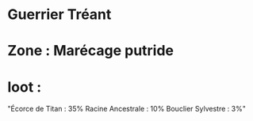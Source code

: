 # Guerrier Tréant

# Zone : Marécage putride

# loot : 
"Écorce de Titan : 35%
Racine Ancestrale : 10%
Bouclier Sylvestre : 3%"

